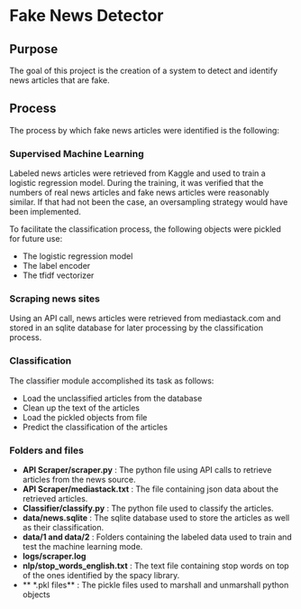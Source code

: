 # Fake News Detector

## Purpose

The goal of this project is the creation of a system to detect and identify news articles that are fake.

## Process

The process by which fake news articles were identified is the following:

### Supervised Machine Learning

Labeled news articles were retrieved from Kaggle and used to train a logistic regression model. During the training, it was verified that the numbers of real news articles and fake news articles were reasonably similar. If that had not been the case, an oversampling strategy would have been implemented. 

To facilitate the classification process, the following objects were pickled for future use:

* The logistic regression model
* The label encoder
* The tfidf vectorizer

###  Scraping news sites

Using an API call, news articles were retrieved from mediastack.com and stored in an sqlite database for later processing by the classification process.

### Classification

The classifier module accomplished its task as follows:

* Load the unclassified articles from the database
* Clean up the text of the articles
* Load the pickled objects from file
* Predict the classification of the articles

### Folders and files

* **API Scraper/scraper.py** : The python file using API calls to retrieve articles from the news source.
* **API Scraper/mediastack.txt** : The file containing json data about the retrieved articles.
* **Classifier/classify.py** : The python file used to classify the articles.
* **data/news.sqlite** : The sqlite database used to store the articles as well as their classification.
* **data/1 and data/2** : Folders containing the labeled data used to train and test the machine learning mode.
* **logs/scraper.log** 
* **nlp/stop_words_english.txt** : The text file containing stop words on top of the ones identified by the spacy library.
* ** \*.pkl files** : The pickle files used to marshall and unmarshall python objects
